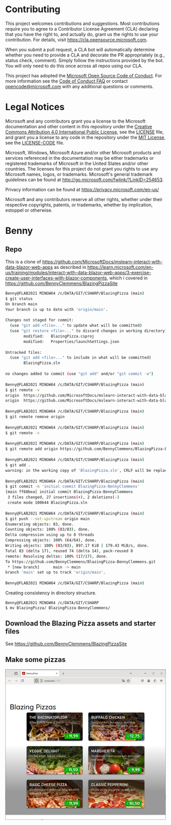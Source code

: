 
# Contributing

This project welcomes contributions and suggestions.  Most contributions require you to agree to a
Contributor License Agreement (CLA) declaring that you have the right to, and actually do, grant us
the rights to use your contribution. For details, visit https://cla.opensource.microsoft.com.

When you submit a pull request, a CLA bot will automatically determine whether you need to provide
a CLA and decorate the PR appropriately (e.g., status check, comment). Simply follow the instructions
provided by the bot. You will only need to do this once across all repos using our CLA.

This project has adopted the [Microsoft Open Source Code of Conduct](https://opensource.microsoft.com/codeofconduct/).
For more information see the [Code of Conduct FAQ](https://opensource.microsoft.com/codeofconduct/faq/) or
contact [opencode@microsoft.com](mailto:opencode@microsoft.com) with any additional questions or comments.

# Legal Notices

Microsoft and any contributors grant you a license to the Microsoft documentation and other content
in this repository under the [Creative Commons Attribution 4.0 International Public License](https://creativecommons.org/licenses/by/4.0/legalcode),
see the [LICENSE](LICENSE) file, and grant you a license to any code in the repository under the [MIT License](https://opensource.org/licenses/MIT), see the
[LICENSE-CODE](LICENSE-CODE) file.

Microsoft, Windows, Microsoft Azure and/or other Microsoft products and services referenced in the documentation
may be either trademarks or registered trademarks of Microsoft in the United States and/or other countries.
The licenses for this project do not grant you rights to use any Microsoft names, logos, or trademarks.
Microsoft's general trademark guidelines can be found at http://go.microsoft.com/fwlink/?LinkID=254653.

Privacy information can be found at https://privacy.microsoft.com/en-us/

Microsoft and any contributors reserve all other rights, whether under their respective copyrights, patents,
or trademarks, whether by implication, estoppel or otherwise.

# Benny

## Repo

This is a clone of <https://github.com/MicrosoftDocs/mslearn-interact-with-data-blazor-web-apps> as described in <https://learn.microsoft.com/en-us/training/modules/interact-with-data-blazor-web-apps/3-exercise-create-user-interfaces-with-blazor-components>, which i covered in <https://github.com/BennyClemmens/BlazingPizzaSite>

```bash
Benny@FLAB2021 MINGW64 /c/DATA/GIT/CSHARP/BlazingPizza (main)
$ git status
On branch main
Your branch is up to date with 'origin/main'.

Changes not staged for commit:
  (use "git add <file>..." to update what will be committed)
  (use "git restore <file>..." to discard changes in working directory)
        modified:   BlazingPizza.csproj
        modified:   Properties/launchSettings.json

Untracked files:
  (use "git add <file>..." to include in what will be committed)
        BlazingPizza.sln

no changes added to commit (use "git add" and/or "git commit -a")

Benny@FLAB2021 MINGW64 /c/DATA/GIT/CSHARP/BlazingPizza (main)
$ git remote -v
origin  https://github.com/MicrosoftDocs/mslearn-interact-with-data-blazor-web-apps.git (fetch)
origin  https://github.com/MicrosoftDocs/mslearn-interact-with-data-blazor-web-apps.git (push)

Benny@FLAB2021 MINGW64 /c/DATA/GIT/CSHARP/BlazingPizza (main)
$ git remote remove origin

Benny@FLAB2021 MINGW64 /c/DATA/GIT/CSHARP/BlazingPizza (main)
$ git remote -v

Benny@FLAB2021 MINGW64 /c/DATA/GIT/CSHARP/BlazingPizza (main)
$ git remote add origin https://github.com/BennyClemmens/BlazingPizza-BennyClemmens.git

Benny@FLAB2021 MINGW64 /c/DATA/GIT/CSHARP/BlazingPizza (main)
$ git add .
warning: in the working copy of 'BlazingPizza.sln', CRLF will be replaced by LF the next time Git touches it

Benny@FLAB2021 MINGW64 /c/DATA/GIT/CSHARP/BlazingPizza (main)
$ git commit -m 'initial commit BlazingPizza-BennyClemmens'
[main ff68bea] initial commit BlazingPizza-BennyClemmens
 3 files changed, 27 insertions(+), 2 deletions(-)
 create mode 100644 BlazingPizza.sln

Benny@FLAB2021 MINGW64 /c/DATA/GIT/CSHARP/BlazingPizza (main)
$ git push --set-upstream origin main
Enumerating objects: 83, done.
Counting objects: 100% (83/83), done.
Delta compression using up to 8 threads
Compressing objects: 100% (64/64), done.
Writing objects: 100% (83/83), 897.17 KiB | 179.43 MiB/s, done.
Total 83 (delta 17), reused 74 (delta 14), pack-reused 0
remote: Resolving deltas: 100% (17/17), done.
To https://github.com/BennyClemmens/BlazingPizza-BennyClemmens.git
 * [new branch]      main -> main
branch 'main' set up to track 'origin/main'.

Benny@FLAB2021 MINGW64 /c/DATA/GIT/CSHARP/BlazingPizza (main)
```

Creating consistency in directory structure.

```code
Benny@FLAB2021 MINGW64 /c/DATA/GIT/CSHARP
$ mv BlazingPizza/ BlazingPizza-BennyClemmens/
```

## Download the Blazing Pizza assets and starter files

See <https://github.com/BennyClemmens/BlazingPizzaSite>

## Make some pizzas

![002_icons.PNG](img/002_icons.PNG)
